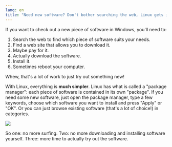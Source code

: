 ```yaml
---
lang: en
title: "Need new software? Don't bother searching the web, Linux gets it for you."
---
```


If you want to check out a new piece of software in Windows, you'll 
need to:

<ol>
<li>Search the web to find which piece of software suits your needs.</li>
<li>Find a web site that allows you to download it.</li>
<li>Maybe pay for it.</li>
<li>Actually download the software.</li>
<li>Install it.</li>
<li>Sometimes reboot your computer.</li>
</ol>

Whew, that's a lot of work to just try out something new!

With Linux, everything is <b>much simpler</b>. Linux has what is 
called a "package manager": each piece of software is contained in its 
own "package". If you need some new software, just open the package 
manager, type a few keywords, choose which software you want to install 
and press "Apply" or "OK". Or you can just browse existing software 
(that's a lot of choice!) in categories.

<img src="Images/synaptic.png" />

So one: no more surfing. Two: no more downloading and installing 
software yourself. Three: more time to actually try out the software.




